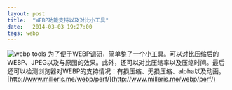 ```yaml
---
layout: post
title:  "WEBP功能支持以及对比小工具"
date:   2014-03-03 19:27:00
tags: webp
---
```


![webp tools](https://raw.github.com/miller/webp/master/perf/screenshot.png)
为了便于WEBP调研，简单整了一个小工具。可以对比压缩后的WEBP、JPEG以及与原图的效果。此外，还可以对比压缩率以及压缩时间。最后还可以检测浏览器对WEBP的支持情况：有损压缩、无损压缩、alpha以及动画。[http://www.milleris.me/webp/perf/](http://www.milleris.me/webp/perf/)

